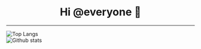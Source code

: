 <h1 align="center">Hi @everyone 👋</h1>

---  
![Top Langs](https://github-readme-stats.vercel.app/api/top-langs/?username=Zeldown&show_icons=true&theme=radical&count_private=true)
<br>
![Github stats](https://github-readme-stats.vercel.app/api?username=Zeldown&show_icons=true&theme=radical&count_private=true)
